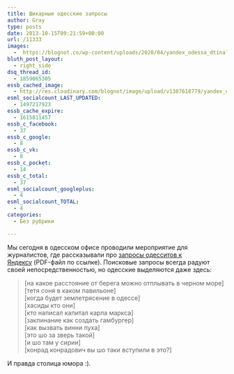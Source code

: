 ```yaml
---
title: Шикарные одесские запросы
author: Gray
type: posts
date: 2013-10-15T09:21:59+00:00
url: /11333
images:
  -  https://blognot.co/wp-content/uploads/2020/04/yandex_odessa_dtinal.png
bluth_post_layout:
  - right_side
dsq_thread_id:
  - 1859065305
essb_cached_image:
  - http://res.cloudinary.com/blognot/image/upload/v1387618779/yandex_odessa_dtinal.png
esml_socialcount_LAST_UPDATED:
  - 1497217923
essb_cache_expire:
  - 1615811457
essb_c_facebook:
  - 37
essb_c_google:
  - 8
essb_c_vk:
  - 8
essb_c_pocket:
  - 14
essb_c_total:
  - 37
esml_socialcount_googleplus:
  - 4
esml_socialcount_TOTAL:
  - 4
categories:
  - Без рубрики

---
```








Мы сегодня в одесском офисе проводили мероприятие для журналистов, где рассказывали про <a href="http://download.yandex.ru/company/figures/Yandex_on_Odessa_search_2013.pdf" target="_blank">запросы одесситов к Яндексу</a> (PDF-файл по ссылке). Поисковые запросы всегда радуют своей непосредственностью, но одесские выделяются даже здесь:

> [на какое расстояние от берега можно отплывать в черном море]  
> [тетя соня в каком павильоне]  
> [когда будет землетрясение в одессе]  
> [хасиды кто они]  
> [кто написал капитал карла маркса]  
> [заклинание как создать гамбургер]  
> [как вызвать винни пуха]  
> [это шо за зверь такой]  
> [и шо там у сирии]  
> [конрад конрадович вы шо таки вступили в это?] 

И правда столица юмора :).